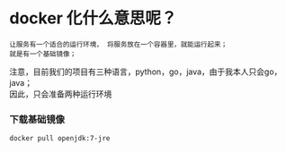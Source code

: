 # docker 化什么意思呢？  
    让服务有一个适合的运行环境， 将服务放在一个容器里，就能运行起来；
    就是有一个基础镜像； 
注意，目前我们的项目有三种语言，python，go，java，由于我本人只会go，java；  
因此，只会准备两种运行环境  
### 下载基础镜像  
    docker pull openjdk:7-jre